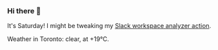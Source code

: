 ### Hi there :wave:

It's Saturday! I might be tweaking my [Slack workspace analyzer action](https://github.com/bewuethr/slack-analyzer).

Weather in Toronto: clear, at +19°C.
